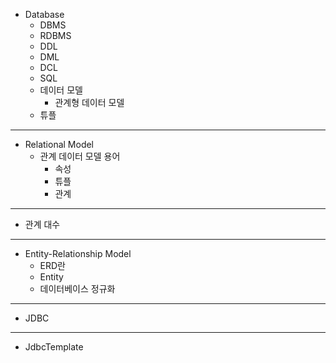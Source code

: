 - Database
	- DBMS
	- RDBMS
	- DDL
	- DML
	- DCL
	- SQL
	- 데이터 모델
		- 관계형 데이터 모델
	- 튜플
---
- Relational Model
	- 관계 데이터 모델 용어
		- 속성
		- 튜플
		- 관계
---
- 관계 대수
---
- Entity-Relationship Model
	- ERD란
	- Entity
	- 데이터베이스 정규화
---
- JDBC
---
- JdbcTemplate
